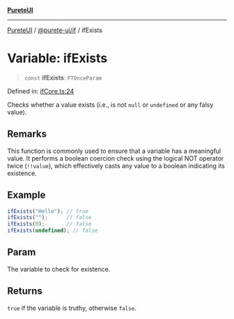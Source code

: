 [**PureteUI**](../../../README.md)

***

[PureteUI](../../../packages.md) / [@purete-ui/if](../README.md) / ifExists

# Variable: ifExists

> `const` **ifExists**: `FTOnceParam`

Defined in: [ifCore.ts:24](https://github.com/zerok-cell/PureteUI/blob/main/libs/if/src/lib/ifCore.ts#L24)

Checks whether a value exists (i.e., is not `null` or `undefined` or any falsy value).

## Remarks

This function is commonly used to ensure that a variable has a meaningful value.
It performs a boolean coercion check using the logical NOT operator twice (`!!value`),
which effectively casts any value to a boolean indicating its existence.

## Example

```ts
ifExists("Hello"); // true
ifExists("");      // false
ifExists(0);       // false
ifExists(undefined); // false
```

## Param

The variable to check for existence.

## Returns

`true` if the variable is truthy, otherwise `false`.
